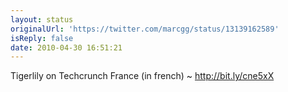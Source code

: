 ```yaml
---
layout: status
originalUrl: 'https://twitter.com/marcgg/status/13139162589'
isReply: false
date: 2010-04-30 16:51:21
---
```


Tigerlily on Techcrunch France (in french) ~ http://bit.ly/cne5xX
